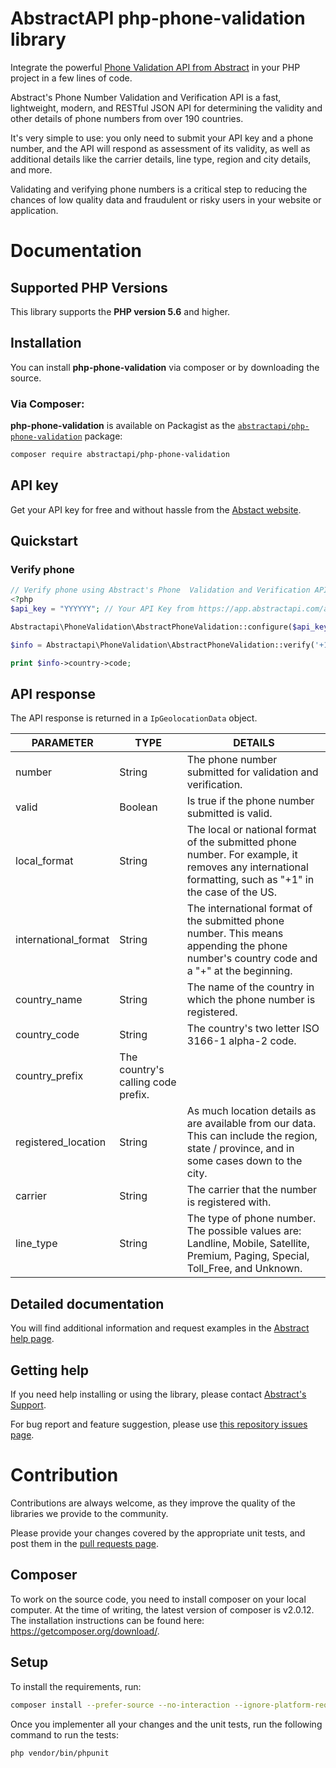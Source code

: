 # AbstractAPI php-phone-validation library

Integrate the powerful [Phone Validation API from Abstract](https://www.abstractapi.com/phone-validation-api) in your PHP project in a few lines of code.

Abstract's Phone Number Validation and Verification API is a fast, lightweight, modern, and RESTful JSON API for determining the validity and other details of phone numbers from over 190 countries.

It's very simple to use: you only need to submit your API key and a phone number, and the API will respond as assessment of its validity, as well as additional details like the carrier details, line type, region and city details, and more.

Validating and verifying phone numbers is a critical step to reducing the chances of low quality data and fraudulent or risky users in your website or application.

# Documentation

## Supported PHP Versions

This library supports the **PHP version 5.6** and higher.

## Installation

You can install **php-phone-validation** via composer or by downloading the source.

### Via Composer:

**php-phone-validation** is available on Packagist as the
[`abstractapi/php-phone-validation`](https://packagist.org/packages/abstractapi/php-phone-validation) package:

```bash
composer require abstractapi/php-phone-validation
```

## API key

Get your API key for free and without hassle from the [Abstact website](https://app.abstractapi.com/users/signup?target=/api/phone-validation/pricing/select).

## Quickstart

### Verify phone

```php
// Verify phone using Abstract's Phone  Validation and Verification API and PHP
<?php
$api_key = "YYYYYY"; // Your API Key from https://app.abstractapi.com/api/phone-validation/documentation

Abstractapi\PhoneValidation\AbstractPhoneValidation::configure($api_key);

$info = Abstractapi\PhoneValidation\AbstractPhoneValidation::verify('+14152007986');

print $info->country->code;

```

## API response

The API response is returned in a `IpGeolocationData` object.

| PARAMETER | TYPE | DETAILS |
| - | - | - |
| number | String | The phone number submitted for validation and verification. |
| valid | Boolean | Is true if the phone number submitted is valid. |
| local_format | String | The local or national format of the submitted phone number. For example, it removes any international formatting, such as "+1" in the case of the US. |
| international_format | String | The international format of the submitted phone number. This means appending the phone number's country code and a "+" at the beginning. |
| country_name | String | The name of the country in which the phone number is registered. |
| country_code | String | The country's two letter ISO 3166-1 alpha-2 code. |
| country_prefix | The country's calling code prefix. |
| registered_location | String | As much location details as are available from our data. This can include the region, state / province, and in some cases down to the city. |
| carrier | String | The carrier that the number is registered with. |
| line_type | String | The type of phone number. The possible values are: Landline, Mobile, Satellite, Premium, Paging, Special, Toll_Free, and Unknown. |

## Detailed documentation

You will find additional information and request examples in the [Abstract help page](https://app.abstractapi.com/api/phone-validation/documentation).

## Getting help

If you need help installing or using the library, please contact [Abstract's Support](https://app.abstractapi.com/api/phone-validation/support).

For bug report and feature suggestion, please use [this repository issues page](https://github.com/abstractapi/php-phone-validation/issues).

# Contribution

Contributions are always welcome, as they improve the quality of the libraries we provide to the community.

Please provide your changes covered by the appropriate unit tests, and post them in the [pull requests page](https://github.com/abstractapi/php-phone-validation/pulls).

## Composer

To work on the source code, you need to install composer on your local computer. At the time of writing, the latest version of composer is v2.0.12. The installation instructions can be found here: https://getcomposer.org/download/.

## Setup

To install the requirements, run:

```bash
composer install --prefer-source --no-interaction --ignore-platform-reqs
```

Once you implementer all your changes and the unit tests, run the following command to run the tests:

```bash
php vendor/bin/phpunit
```

